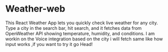 # Weather-web
This React Weather App lets you quickly check live weather for any city. Type a city in the search bar, hit search, and it fetches data from OpenWeather API showing temperature, humidity, and conditions. I am workin on the Voice integration based on the city i will fetch same like how input works ,if you want to try it go Head!
